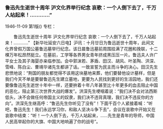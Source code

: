 ### 鲁迅先生逝世十周年  沪文化界举行纪念  哀歌：一个人倒下去了，千万人站起来！…………”

1946-11-09
第1版()
专栏：

　　鲁迅先生逝世十周年
    沪文化界举行纪念
    哀歌：一个人倒下去了，千万人站起来！…………”
    【新华社延安六日电】沪讯：十月廿日为鲁迅逝世十周年，此间文化界曾假万国公墓鲁迅墓举行纪念。该日晨鲁迅墓前周围挂满了花圈和挽联，十二棵万年松昂然挺立。在墓前，工学等各界男女青年挤成黑压压一片。鲁迅夫人许广平女士及其子海婴亦亲临参加。会中郭沫若、茅盾、田汉、胡风、叶圣陶、洪深、雪峰、陈白尘、曹靖华诸先生都讲了话。一致宣誓为民主而斗争的决心。田汉先生悲愤地说：“荆国的朋友都觉得不该用这块墓地来葬，他们要替他设计墓样，但是我们今天不单是要替鲁迅先生建立墓地，更要为人民找到更好的生活园地，我们还要像鲁迅先生逝世十年中一样，还要拚着十年八年甚至比十年更多的血去阻止中国的恶化，阻止第三次世界大战的爆发”。洪深先生哽咽着说：“我们决不会对法西斯低头，决不会做任何帝国主义的奴隶，我们决不违背真理，我们决不违反你的方向”。洪深先生继高呼：“鲁迅先生你听见了没有”！下面千百个人紧接着喊：“听吧，鲁迅先生！我们永远学习你，和敌人坚决斗争下去”，会议在哀歌中开始又在哀歌中结束：“听！一个人倒下去，千万人站起来，……先生是青年的导师，中国人民高举起你的大旗、中国大地响遍了你的战号”。
